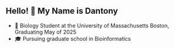 ## Hello! 👋 My Name is Dantony 

- 🌱 Biology Student at the University of Massachusetts Boston, Graduating May of 2025
- 🎓 Pursuing graduate school in Bioinformatics

